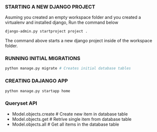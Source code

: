 ### STARTING A NEW DJANGO PROJECT

Asuming you created an empty workspace folder and you created a virtualenv and installed django, Run the command below

```bash
django-admin.py startproject project .
```

The command above starts a new django project inside of the workspace folder.

### RUNNING INITIAL MIGRATIONS

```bash
python manage.py migrate # Creates initial database tables
```

### CREATING DAJANGO APP

```bash
python manage.py startapp home
```

### Queryset API

- Model.objects.create # Create new item in database table
- Model.objects.get # Retrive single item from database table
- Model.objects.all # Get all items in the database table
